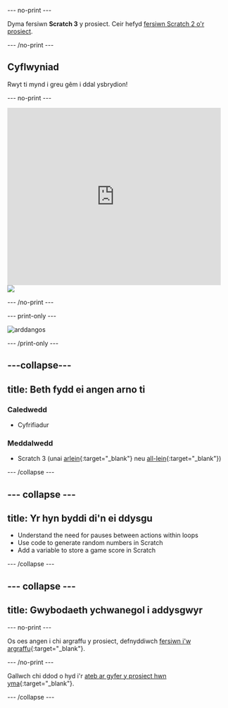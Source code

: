 --- no-print ---

Dyma fersiwn **Scratch 3** y prosiect. Ceir hefyd [fersiwn Scratch 2 o'r prosiect](https://projects.raspberrypi.org/cy-GB/projects/ghostbusters-scratch2).

--- /no-print ---

## Cyflwyniad

Rwyt ti mynd i greu gêm i ddal ysbrydion!

--- no-print ---

<div class="scratch-preview">
  <iframe allowtransparency="true" width="485" height="402" src="https://scratch.mit.edu/projects/embed/334694895/?autostart=false" frameborder="0" scrolling="no"></iframe>
  <img src="images/showcase-static.png">
</div>

--- /no-print ---

--- print-only ---

![arddangos](images/showcase-static.png)

--- /print-only ---

---collapse---
---
title: Beth fydd ei angen arno ti
---

### Caledwedd

- Cyfrifiadur

### Meddalwedd

- Scratch 3 (unai [arlein](https://rpf.io/scratchon){:target="_blank"} neu [all-lein](https://rpf.io/scratchoff){:target="_blank"})

--- /collapse ---

--- collapse ---
---
title: Yr hyn byddi di'n ei ddysgu
---

- Understand the need for pauses between actions within loops
- Use code to generate random numbers in Scratch
- Add a variable to store a game score in Scratch

--- /collapse ---

--- collapse ---
---
title: Gwybodaeth ychwanegol i addysgwyr
---

--- no-print ---

Os oes angen i chi argraffu y prosiect, defnyddiwch [fersiwn i'w argraffu](https://projects.raspberrypi.org/cy-GB/projects/ghostbusters/print){:target="_blank"}.

--- /no-print ---

Gallwch chi ddod o hyd i'r [ateb ar gyfer y prosiect hwn yma](https://rpf.io/p/cy-GB/ghostbusters-get){:target="_blank"}.

--- /collapse ---